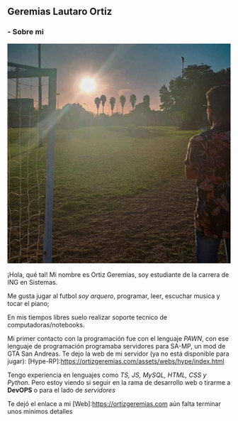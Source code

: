 ## Geremias Lautaro Ortiz
### - Sobre mi

![me](/yo.jpg)

¡Hola, qué tal! Mi nombre es Ortiz Geremias, soy estudiante de la carrera de ING en Sistemas.

Me gusta jugar al futbol *soy arquero*, programar, leer, escuchar musica y tocar el piano;

En mis tiempos libres suelo realizar soporte tecnico de computadoras/notebooks.

Mi primer contacto con la programación fue con el lenguaje *PAWN*, con ese lenguaje de programación programaba servidores para SA-MP, un mod de GTA San Andreas. Te dejo la web de mi servidor (ya no está disponible para jugar): [Hype-RP]:https://ortizgeremias.com/assets/webs/hype/index.html  

Tengo experiencia en lenguajes como *TS, JS, MySQL, HTML, CSS y Python*. Pero estoy viendo si seguir en la rama de desarrollo web o tirarme a **DevOPS** o para el lado de *servidores*

Te dejó el enlace a mi [Web]:https://ortizgeremias.com aún falta terminar unos minimos detalles




